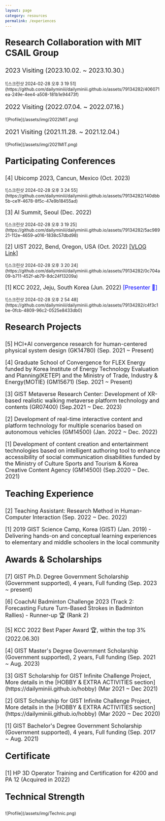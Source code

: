 ```yaml
---
layout: page
category: resources
permalink: /experiences
---
```


<div style="font-size: 28px;"><p> <strong>Research Collaboration with MIT CSAIL Group </strong> </p></div>

<div style="font-size: 20px;"><p> 2023 Visiting (2023.10.02. ~ 2023.10.30.) </p></div>
![스크린샷 2024-02-28 오후 3 19 51](https://github.com/dailyminiii/dailyminiii.github.io/assets/79134282/406071ea-249e-4ee4-a508-181b1e94473f)


<div style="font-size: 20px;"><p> 2022 Visiting (2022.07.04. ~ 2022.07.16.) </p></div>
![Profile](/assets/img/2022MIT.png)

<div style="font-size: 20px;"><p> 2021 Visiting (2021.11.28. ~ 2021.12.04.) </p></div>
![Profile](/assets/img/2021MIT.png)

<div style="font-size: 28px;"><p> <strong> Participating Conferences </strong> </p></div>

<div style="font-size: 18px;"><p> [4] Ubicomp 2023, Cancun, Mexico (Oct. 2023)
</p></div>
![스크린샷 2024-02-28 오후 3 24 55](https://github.com/dailyminiii/dailyminiii.github.io/assets/79134282/140dbb5b-ce1f-4678-8f5c-47e9b18455ad)

<div style="font-size: 18px;"><p> [3] AI Summit, Seoul (Dec. 2022)
</p></div>
![스크린샷 2024-02-28 오후 3 19 25](https://github.com/dailyminiii/dailyminiii.github.io/assets/79134282/5ac98921-112e-4659-a016-1838c57dbd98)


<div style="font-size: 18px;"><p> [2] UIST 2022, Bend, Oregon, USA (Oct. 2022) <a href="https://www.youtube.com/watch?v=bdIcpcGbDZI&t=4s">[VLOG Link]</a>
</p></div>
![스크린샷 2024-02-28 오후 3 20 24](https://github.com/dailyminiii/dailyminiii.github.io/assets/79134282/0c704a09-b711-452f-ab79-8dc24f13209a)


<div style="font-size: 18px;"><p> [1] KCC 2022, Jeju, South Korea (Jun. 2022) <span style="color: blue;">[Presenter 📣]</span>
</p></div>
![스크린샷 2024-02-28 오후 2 54 48](https://github.com/dailyminiii/dailyminiii.github.io/assets/79134282/c4f3c1be-0fcb-4809-96c2-0525e8433db0)

<div style="font-size: 28px;"><p> <strong> Research Projects </strong> </p></div>

<div style="font-size: 18px;"><p> [5] HCI+AI convergence research for human-centered physical system design (GK14780) (Sep. 2021 ~ Present)
</p></div>

<div style="font-size: 18px;"><p> [4] Graduate School of Convergence for FLEX Energy funded by Korea Institute of Energy Technology Evaluation and Planning(KETEP) and the Ministry of Trade, Industry & Energy(MOTIE) (GM15671) (Sep. 2021 ~ Present)
</p></div>

<div style="font-size: 18px;"><p> [3] GIST Metaverse Research Center: Development of XR-based realistic walking metaverse platform technology and contents (GR07400) (Sep.2021 ~ Dec. 2023) 
</p></div>

<div style="font-size: 18px;"><p> [2] Development of real-time interactive content and platform technology for multiple scenarios based on autonomous vehicles (GM14500) (Jan. 2022 ~ Dec. 2022) 
</p></div>

<div style="font-size: 18px;"><p> [1] Development of content creation and entertainment technologies based on intelligent authoring tool to enhance accessibility of social communication disabilities funded by the Ministry of Culture Sports and Tourism & Korea Creative Content Agency (GM14500) (Sep.2020 ~ Dec. 2021) 
</p></div>

<div style="font-size: 28px;"><p> <strong>  Teaching Experience  </strong> </p></div>

<div style="font-size: 18px;"><p>[2] Teaching Assistant: Research Method in Human-Computer Interaction (Sep.  2022 ~ Dec. 2022)</p></div>

<div style="font-size: 18px;"><p>[1] 2019 GIST Science Camp, Korea (GIST) (Jan. 2019) - Delivering hands-on and conceptual learning experiences to elementary and middle schoolers in the local community </p></div>

<div style="font-size: 28px;"><p> <strong>  Awards & Scholarships </strong> </p></div>

<div style="font-size: 18px;"><p>[7] GIST Ph.D. Degree Government Scholarship (Government supported), 4 years, Full funding (Sep. 2023 ~ present)</p></div>

<div style="font-size: 18px;"><p>[6] CoachAI Badminton Challenge 2023 (Track 2: Forecasting Future Turn-Based Strokes in Badminton Rallies) - Runner-up 🏆 (Rank 2)</p></div>

<div style="font-size: 18px;"><p>[5] KCC 2022 Best Paper Award 🏆, within the top 3% (2022.06.30)</p></div>

<div style="font-size: 18px;"><p>[4] GIST Master's Degree Government Scholarship (Government supported), 2 years, Full funding (Sep. 2021 ~ Aug. 2023)</p></div>

<div style="font-size: 18px;"><p>[3] GIST Scholarship for GIST Infinite Challenge Project, More details in the [HOBBY & EXTRA ACTIVITIES section](https://dailyminiii.github.io/hobby) (Mar 2021 ~ Dec 2021)</p></div>

<div style="font-size: 18px;"><p>[2] GIST Scholarship for GIST Infinite Challenge Project, More details in the [HOBBY & EXTRA ACTIVITIES section](https://dailyminiii.github.io/hobby) (Mar 2020 ~ Dec 2020)</p></div>

<div style="font-size: 18px;"><p>[1] GIST Bachelor's Degree Government Scholarship (Government supported), 4 years, Full funding (Sep. 2017 ~ Aug. 2021)</p></div>


<div style="font-size: 28px;"><p> <strong> Certificate </strong> </p></div>

<div style="font-size: 18px;"><p>[1] HP 3D Operator Training and Certification for 4200 and PA 12 (Acquired in 2022)</p></div>


 <div style="font-size: 28px;"><p> <strong> Technical Strength  </strong> </p></div>
![Profile](/assets/img/Technic.png)

